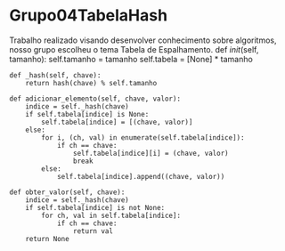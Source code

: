 # Grupo04TabelaHash
Trabalho realizado visando desenvolver conhecimento sobre algoritmos, nosso grupo escolheu o tema Tabela de Espalhamento.
def _init_(self, tamanho):
        self.tamanho = tamanho
        self.tabela = [None] * tamanho

    def _hash(self, chave):
        return hash(chave) % self.tamanho

    def adicionar_elemento(self, chave, valor):
        indice = self._hash(chave)
        if self.tabela[indice] is None:
            self.tabela[indice] = [(chave, valor)]
        else:
            for i, (ch, val) in enumerate(self.tabela[indice]):
                if ch == chave:
                    self.tabela[indice][i] = (chave, valor)
                    break
            else:
                self.tabela[indice].append((chave, valor))

    def obter_valor(self, chave):
        indice = self._hash(chave)
        if self.tabela[indice] is not None:
            for ch, val in self.tabela[indice]:
                if ch == chave:
                    return val
        return None
